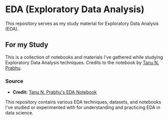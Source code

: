 # EDA (Exploratory Data Analysis)

This repository serves as my study material for Exploratory Data Analysis (EDA).

## For my Study
This is a collection of notebooks and materials I've gathered while studying Exploratory Data Analysis techniques. Credits to the notebook by [Tanu N. Prabhu](https://colab.research.google.com/github/Tanu-N-Prabhu/Python/blob/master/Exploratory_data_Analysis.ipynb#scrollTo=TEfC0QszTKX_).

### Source
- **Credit:** [Tanu N. Prabhu's EDA Notebook](https://colab.research.google.com/github/Tanu-N-Prabhu/Python/blob/master/Exploratory_data_Analysis.ipynb#scrollTo=TEfC0QszTKX_)
  
This repository contains various EDA techniques, datasets, and notebooks I've studied or experimented with for understanding and practicing EDA in data science.
